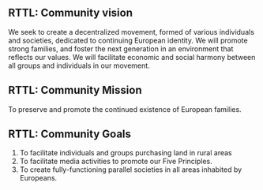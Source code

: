 ## RTTL: Community vision 
We seek to create a decentralized movement, formed of various individuals and societies, dedicated to continuing European identity. We will promote strong families, and foster the next generation in an environment that reflects our values. We will facilitate economic and social harmony between all groups and individuals in our movement. 

## RTTL: Community Mission 
To preserve and promote the continued existence of European families. 

## RTTL: Community Goals 
1. To facilitate individuals and groups purchasing land in rural areas
2. To facilitate media activities to promote our Five Principles.
3. To create fully-functioning parallel societies in all areas inhabited by Europeans. 


